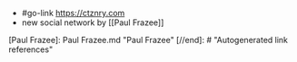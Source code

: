 - #go-link https://ctznry.com
- new social network by [[Paul Frazee]]

[//begin]: # "Autogenerated link references for markdown compatibility"
[Paul Frazee]: Paul Frazee.md "Paul Frazee"
[//end]: # "Autogenerated link references"
